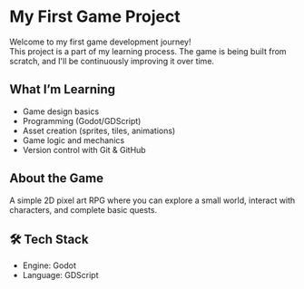 # My First Game Project

Welcome to my first game development journey!  
This project is a part of my learning process. The game is being built from scratch, and I'll be continuously improving it over time.

## What I’m Learning

- Game design basics
- Programming (Godot/GDScript)
- Asset creation (sprites, tiles, animations)
- Game logic and mechanics
- Version control with Git & GitHub

## About the Game

A simple 2D pixel art RPG where you can explore a small world, interact with characters, and complete basic quests. 

## 🛠️ Tech Stack

- Engine: Godot
- Language: GDScript
  
